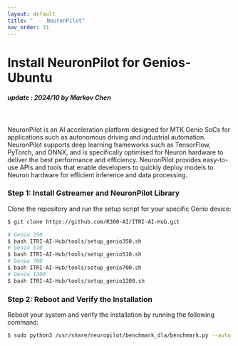 ```yaml
---
layout: default
title: "　-　NeuronPilot"
nav_order: 31
---
```


# Install NeuronPilot for Genios-Ubuntu
##### update : 2024/10 by Markov Chen
<br>

NeuronPilot is an AI acceleration platform designed for MTK Genio SoCs for applications such as autonomous driving and industrial automation. NeuronPilot supports deep learning frameworks such as TensorFlow, PyTorch, and ONNX, and is specifically optimised for Neuron hardware to deliver the best performance and efficiency. NeuronPilot provides easy-to-use APIs and tools that enable developers to quickly deploy models to Neuron hardware for efficient inference and data processing.

### Step 1: Install Gstreamer and NeuronPilot Library
Clone the repository and run the setup script for your specific Genio device:

```bash
$ git clone https://github.com/R300-AI/ITRI-AI-Hub.git

# Genio 350
$ bash ITRI-AI-Hub/tools/setup_genio350.sh
# Genio 510
$ bash ITRI-AI-Hub/tools/setup_genio510.sh
# Genio 700
$ bash ITRI-AI-Hub/tools/setup_genio700.sh
# Genio 1200
$ bash ITRI-AI-Hub/tools/setup_genio1200.sh
```

### Step 2: Reboot and Verify the Installation
Reboot your system and verify the installation by running the following command:

```bash
$ sudo python3 /usr/share/neuropilot/benchmark_dla/benchmark.py --auto
```
